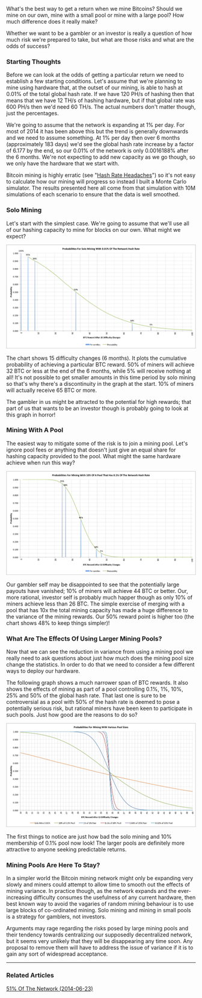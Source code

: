 What's the best way to get a return when we mine Bitcoins? Should we
mine on our own, mine with a small pool or mine with a large pool? How
much difference does it really make?

Whether we want to be a gambler or an investor is really a question of
how much risk we're prepared to take, but what are those risks and what
are the odds of success?

### Starting Thoughts

Before we can look at the odds of getting a particular return we need to
establish a few starting conditions. Let's assume that we're planning
to mine using hardware that, at the outset of our mining, is able to
hash at 0.01% of the total global hash rate. If we have 120 PH/s of
hashing then that means that we have 12 TH/s of hashing hardware, but if
that global rate was 600 PH/s then we'd need 60 TH/s. The actual
numbers don't matter though, just the percentages.

We're going to assume that the network is expanding at 1% per day. For
most of 2014 it has been above this but the trend is generally downwards
and we need to assume something. At 1% per day then over 6 months
(approximately 183 days) we'd see the global hash rate increase by a
factor of 6.177 by the end, so our 0.01% of the network is only
0.0016188% after the 6 months. We're not expecting to add new capacity
as we go though, so we only have the hardware that we start with.

Bitcoin mining is highly erratic (see \"[Hash Rate
Headaches](index.php?option=com_content&view=article&id=27:hash-rate-headaches&catid=8:analysis&Itemid=110)\")
so it's not easy to calculate how our mining will progress so instead I
built a Monte Carlo simulator. The results presented here all come from
that simulation with 10M simulations of each scenario to ensure that the
data is well smoothed.

### Solo Mining

Let's start with the simplest case. We're going to assume that we'll
use all of our hashing capacity to mine for blocks on our own. What
might we expect?

![Solo mining with 0.01% of the Bitcoin hash rate for 15 difficulty changes](./solo-mine.png)

The chart shows 15 difficulty changes (6 months). It plots the
cumulative probability of achieving a particular BTC reward. 50% of
miners will achieve 32 BTC or less at the end of the 6 months, while 5%
will receive nothing at all! It's not possible to get smaller amounts
in this time period by solo mining so that's why there's a
discontinuity in the graph at the start. 10% of miners will actually
receive 65 BTC or more.

The gambler in us might be attracted to the potential for high rewards;
that part of us that wants to be an investor though is probably going to
look at this graph in horror!

### Mining With A Pool

The easiest way to mitigate some of the risk is to join a mining pool.
Let's ignore pool fees or anything that doesn't just give an equal
share for hashing capacity provided to the pool. What might the same
hardware achieve when run this way?

![Bitcoin mining reward with 10% of a pool that has 0.1% of the total network hash rate](./small-pool-mine.png)

Our gambler self may be disappointed to see that the potentially large
payouts have vanished; 10% of miners will achieve 44 BTC or better. Our,
more rational, investor self is probably much happer though as only 10%
of miners achieve less than 26 BTC. The simple exercise of merging with
a pool that has 10x the total mining capacity has made a huge difference
to the variance of the mining rewards. Our 50% reward point is higher
too (the chart shows 48% to keep things simpler)!

### What Are The Effects Of Using Larger Mining Pools?

Now that we can see the reduction in variance from using a mining pool
we really need to ask questions about just how much does the mining pool
size change the statistics. In order to do that we need to consider a
few different ways to deploy our hardware.

The following graph shows a much narrower span of BTC rewards. It also
shows the effects of mining as part of a pool controlling 0.1%, 1%, 10%,
25% and 50% of the global hash rate. That last one is sure to be
controversial as a pool with 50% of the hash rate is deemed to pose a
potentially serious risk, but rational miners have been keen to
participate in such pools. Just how good are the reasons to do so?

![Comparison of Bitcoin mining rewards for different pool sizes](./mining-comparison.png)

The first things to notice are just how bad the solo mining and 10%
membership of 0.1% pool now look! The larger pools are definitely more
attractive to anyone seeking predictable returns.

### Mining Pools Are Here To Stay?

In a simpler world the Bitcoin mining network might only be expanding
very slowly and miners could attempt to allow time to smooth out the
effects of mining variance. In practice though, as the network expands
and the ever-increasing difficulty consumes the usefulness of any
current hardware, then best known way to avoid the vagaries of random
mining behaviour is to use large blocks of co-ordinated mining. Solo
mining and mining in small pools is a strategy for gamblers, not
investors.

Arguments may rage regarding the risks posed by large mining pools and
their tendency towards centralizing our supposedly decentralized
network, but it seems very unlikely that they will be disappearing any
time soon. Any proposal to remove them will have to address the issue of
variance if it is to gain any sort of widespread acceptance.

------------------------------------------------------------------------

### Related Articles

[51% Of The Network
(2014-06-23)](index.php?option=com_content&view=article&id=31:51-percent-of-the-network&catid=8:analysis&Itemid=110)

